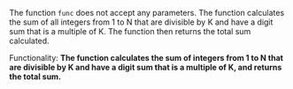 The function `func` does not accept any parameters. The function calculates the sum of all integers from 1 to N that are divisible by K and have a digit sum that is a multiple of K. The function then returns the total sum calculated. 

Functionality: **The function calculates the sum of integers from 1 to N that are divisible by K and have a digit sum that is a multiple of K, and returns the total sum.**